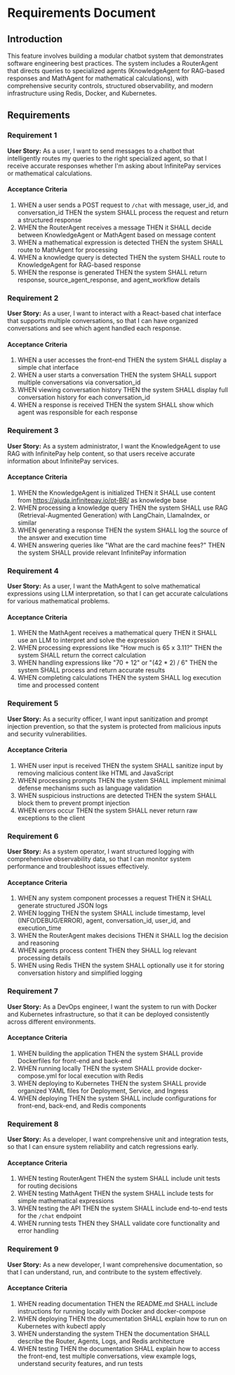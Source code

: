 # Requirements Document

## Introduction

This feature involves building a modular chatbot system that demonstrates software engineering best practices. The system includes a RouterAgent that directs queries to specialized agents (KnowledgeAgent for RAG-based responses and MathAgent for mathematical calculations), with comprehensive security controls, structured observability, and modern infrastructure using Redis, Docker, and Kubernetes.

## Requirements

### Requirement 1

**User Story:** As a user, I want to send messages to a chatbot that intelligently routes my queries to the right specialized agent, so that I receive accurate responses whether I'm asking about InfinitePay services or mathematical calculations.

#### Acceptance Criteria

1. WHEN a user sends a POST request to `/chat` with message, user_id, and conversation_id THEN the system SHALL process the request and return a structured response
2. WHEN the RouterAgent receives a message THEN it SHALL decide between KnowledgeAgent or MathAgent based on message content
3. WHEN a mathematical expression is detected THEN the system SHALL route to MathAgent for processing
4. WHEN a knowledge query is detected THEN the system SHALL route to KnowledgeAgent for RAG-based response
5. WHEN the response is generated THEN the system SHALL return response, source_agent_response, and agent_workflow details

### Requirement 2

**User Story:** As a user, I want to interact with a React-based chat interface that supports multiple conversations, so that I can have organized conversations and see which agent handled each response.

#### Acceptance Criteria

1. WHEN a user accesses the front-end THEN the system SHALL display a simple chat interface
2. WHEN a user starts a conversation THEN the system SHALL support multiple conversations via conversation_id
3. WHEN viewing conversation history THEN the system SHALL display full conversation history for each conversation_id
4. WHEN a response is received THEN the system SHALL show which agent was responsible for each response

### Requirement 3

**User Story:** As a system administrator, I want the KnowledgeAgent to use RAG with InfinitePay help content, so that users receive accurate information about InfinitePay services.

#### Acceptance Criteria

1. WHEN the KnowledgeAgent is initialized THEN it SHALL use content from https://ajuda.infinitepay.io/pt-BR/ as knowledge base
2. WHEN processing a knowledge query THEN the system SHALL use RAG (Retrieval-Augmented Generation) with LangChain, LlamaIndex, or similar
3. WHEN generating a response THEN the system SHALL log the source of the answer and execution time
4. WHEN answering queries like "What are the card machine fees?" THEN the system SHALL provide relevant InfinitePay information

### Requirement 4

**User Story:** As a user, I want the MathAgent to solve mathematical expressions using LLM interpretation, so that I can get accurate calculations for various mathematical problems.

#### Acceptance Criteria

1. WHEN the MathAgent receives a mathematical query THEN it SHALL use an LLM to interpret and solve the expression
2. WHEN processing expressions like "How much is 65 x 3.11?" THEN the system SHALL return the correct calculation
3. WHEN handling expressions like "70 + 12" or "(42 * 2) / 6" THEN the system SHALL process and return accurate results
4. WHEN completing calculations THEN the system SHALL log execution time and processed content

### Requirement 5

**User Story:** As a security officer, I want input sanitization and prompt injection prevention, so that the system is protected from malicious inputs and security vulnerabilities.

#### Acceptance Criteria

1. WHEN user input is received THEN the system SHALL sanitize input by removing malicious content like HTML and JavaScript
2. WHEN processing prompts THEN the system SHALL implement minimal defense mechanisms such as language validation
3. WHEN suspicious instructions are detected THEN the system SHALL block them to prevent prompt injection
4. WHEN errors occur THEN the system SHALL never return raw exceptions to the client

### Requirement 6

**User Story:** As a system operator, I want structured logging with comprehensive observability data, so that I can monitor system performance and troubleshoot issues effectively.

#### Acceptance Criteria

1. WHEN any system component processes a request THEN it SHALL generate structured JSON logs
2. WHEN logging THEN the system SHALL include timestamp, level (INFO/DEBUG/ERROR), agent, conversation_id, user_id, and execution_time
3. WHEN the RouterAgent makes decisions THEN it SHALL log the decision and reasoning
4. WHEN agents process content THEN they SHALL log relevant processing details
5. WHEN using Redis THEN the system SHALL optionally use it for storing conversation history and simplified logging

### Requirement 7

**User Story:** As a DevOps engineer, I want the system to run with Docker and Kubernetes infrastructure, so that it can be deployed consistently across different environments.

#### Acceptance Criteria

1. WHEN building the application THEN the system SHALL provide Dockerfiles for front-end and back-end
2. WHEN running locally THEN the system SHALL provide docker-compose.yml for local execution with Redis
3. WHEN deploying to Kubernetes THEN the system SHALL provide organized YAML files for Deployment, Service, and Ingress
4. WHEN deploying THEN the system SHALL include configurations for front-end, back-end, and Redis components

### Requirement 8

**User Story:** As a developer, I want comprehensive unit and integration tests, so that I can ensure system reliability and catch regressions early.

#### Acceptance Criteria

1. WHEN testing RouterAgent THEN the system SHALL include unit tests for routing decisions
2. WHEN testing MathAgent THEN the system SHALL include tests for simple mathematical expressions
3. WHEN testing the API THEN the system SHALL include end-to-end tests for the `/chat` endpoint
4. WHEN running tests THEN they SHALL validate core functionality and error handling

### Requirement 9

**User Story:** As a new developer, I want comprehensive documentation, so that I can understand, run, and contribute to the system effectively.

#### Acceptance Criteria

1. WHEN reading documentation THEN the README.md SHALL include instructions for running locally with Docker and docker-compose
2. WHEN deploying THEN the documentation SHALL explain how to run on Kubernetes with kubectl apply
3. WHEN understanding the system THEN the documentation SHALL describe the Router, Agents, Logs, and Redis architecture
4. WHEN testing THEN the documentation SHALL explain how to access the front-end, test multiple conversations, view example logs, understand security features, and run tests